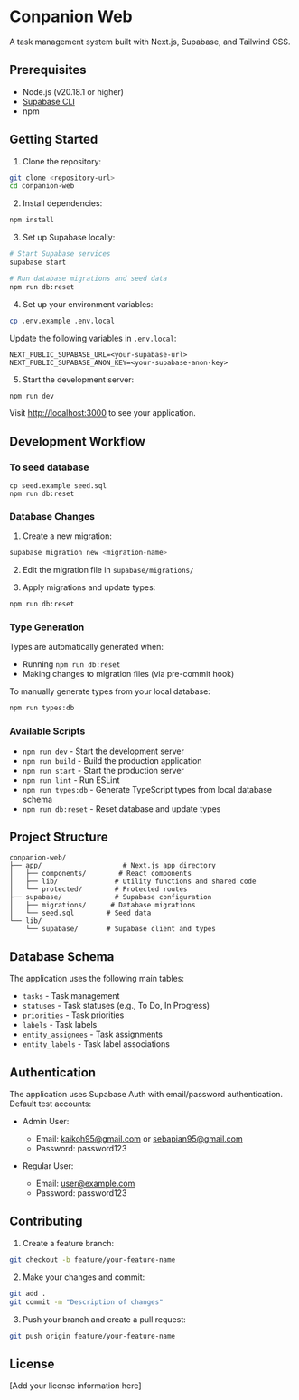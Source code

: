 # Conpanion Web

A task management system built with Next.js, Supabase, and Tailwind CSS.

## Prerequisites

- Node.js (v20.18.1 or higher)
- [Supabase CLI](https://supabase.com/docs/guides/cli)
- npm

## Getting Started

1. Clone the repository:
```bash
git clone <repository-url>
cd conpanion-web
```

2. Install dependencies:
```bash
npm install
```

3. Set up Supabase locally:
```bash
# Start Supabase services
supabase start

# Run database migrations and seed data
npm run db:reset
```

4. Set up your environment variables:
```bash
cp .env.example .env.local
```
Update the following variables in `.env.local`:
```
NEXT_PUBLIC_SUPABASE_URL=<your-supabase-url>
NEXT_PUBLIC_SUPABASE_ANON_KEY=<your-supabase-anon-key>
```

5. Start the development server:
```bash
npm run dev
```

Visit [http://localhost:3000](http://localhost:3000) to see your application.

## Development Workflow

### To seed database

```
cp seed.example seed.sql
npm run db:reset
```

### Database Changes

1. Create a new migration:
```bash
supabase migration new <migration-name>
```

2. Edit the migration file in `supabase/migrations/`

3. Apply migrations and update types:
```bash
npm run db:reset
```

### Type Generation

Types are automatically generated when:
- Running `npm run db:reset`
- Making changes to migration files (via pre-commit hook)

To manually generate types from your local database:
```bash
npm run types:db
```

### Available Scripts

- `npm run dev` - Start the development server
- `npm run build` - Build the production application
- `npm run start` - Start the production server
- `npm run lint` - Run ESLint
- `npm run types:db` - Generate TypeScript types from local database schema
- `npm run db:reset` - Reset database and update types

## Project Structure

```
conpanion-web/
├── app/                    # Next.js app directory
│   ├── components/        # React components
│   ├── lib/              # Utility functions and shared code
│   └── protected/        # Protected routes
├── supabase/             # Supabase configuration
│   ├── migrations/      # Database migrations
│   └── seed.sql        # Seed data
└── lib/
    └── supabase/       # Supabase client and types
```

## Database Schema

The application uses the following main tables:
- `tasks` - Task management
- `statuses` - Task statuses (e.g., To Do, In Progress)
- `priorities` - Task priorities
- `labels` - Task labels
- `entity_assignees` - Task assignments
- `entity_labels` - Task label associations

## Authentication

The application uses Supabase Auth with email/password authentication. Default test accounts:

- Admin User:
  - Email: kaikoh95@gmail.com or sebapian95@gmail.com
  - Password: password123

- Regular User:
  - Email: user@example.com
  - Password: password123

## Contributing

1. Create a feature branch:
```bash
git checkout -b feature/your-feature-name
```

2. Make your changes and commit:
```bash
git add .
git commit -m "Description of changes"
```

3. Push your branch and create a pull request:
```bash
git push origin feature/your-feature-name
```

## License

[Add your license information here]

